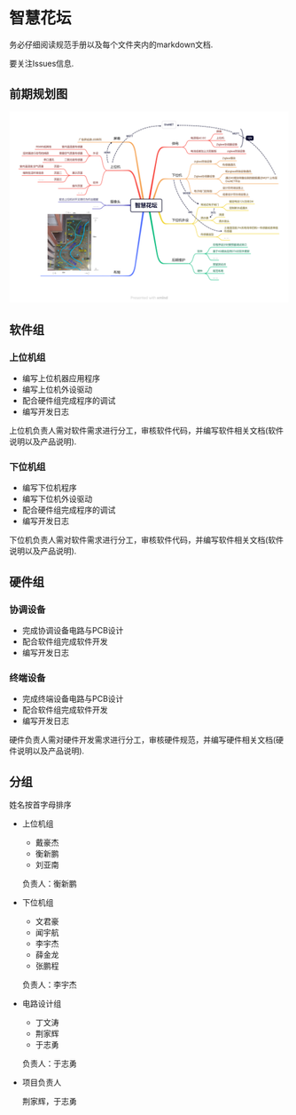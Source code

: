 # 智慧花坛

务必仔细阅读规范手册以及每个文件夹内的markdown文档.

要关注Issues信息.

## 前期规划图

![智慧花坛规划](https://raw.githubusercontent.com/viys/picture-bed/master/img/Diagram.png)



## 软件组

### 上位机组

- 编写上位机器应用程序
- 编写上位机外设驱动
- 配合硬件组完成程序的调试
- 编写开发日志

上位机负责人需对软件需求进行分工，审核软件代码，并编写软件相关文档(软件说明以及产品说明).

### 下位机组

- 编写下位机程序
- 编写下位机外设驱动
- 配合硬件组完成程序的调试
- 编写开发日志

下位机负责人需对软件需求进行分工，审核软件代码，并编写软件相关文档(软件说明以及产品说明).

## 硬件组

### 协调设备

- 完成协调设备电路与PCB设计
- 配合软件组完成软件开发
- 编写开发日志

### 终端设备

- 完成终端设备电路与PCB设计
- 配合软件组完成软件开发
- 编写开发日志

硬件负责人需对硬件开发需求进行分工，审核硬件规范，并编写硬件相关文档(硬件说明以及产品说明).

## 分组

姓名按首字母排序

- 上位机组

  - 戴豪杰
  - 衡新鹏
  - 刘亚南

  负责人：衡新鹏

- 下位机组
  
  - 文君豪
  - 闻宇航
  - 李宇杰
  - 薛金龙
  - 张鹏程
  
  负责人：李宇杰
  
- 电路设计组

  - 丁文涛
  - 荆家辉
  - 于志勇

  负责人：于志勇

- 项目负责人

  荆家辉，于志勇
